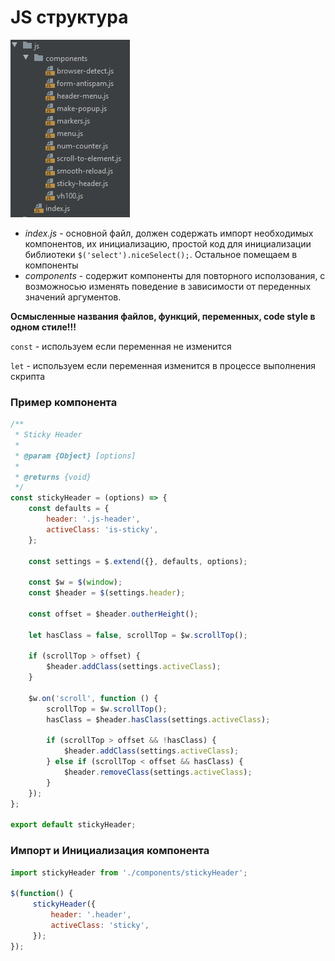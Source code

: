 # JS структура
![JS structure](img/js-structure.jpeg)

* *index.js* - основной файл, должен содержать импорт необходимых компонентов, их инициализацию, простой код для инициализации библиотеки `$('select').niceSelect();`. Остальное помещаем в компоненты
* *components* - содержит компоненты для повторного исползования, с возможносью изменять поведение в зависимости от переденных значений аргументов.

**Осмысленные названия файлов, функций, переменных, code style в одном стиле!!!**

`const` - используем если переменная не изменится

`let` - используем если переменная изменится в процессе выполнения скрипта

### Пример компонента
```js
/**
 * Sticky Header
 *
 * @param {Object} [options]
 *
 * @returns {void}
 */
const stickyHeader = (options) => {
    const defaults = {
        header: '.js-header',
        activeClass: 'is-sticky',
    };

    const settings = $.extend({}, defaults, options);

    const $w = $(window);
    const $header = $(settings.header);

    const offset = $header.outherHeight();     

    let hasClass = false, scrollTop = $w.scrollTop();

    if (scrollTop > offset) {
        $header.addClass(settings.activeClass);
    }

    $w.on('scroll', function () {
        scrollTop = $w.scrollTop();
        hasClass = $header.hasClass(settings.activeClass);

        if (scrollTop > offset && !hasClass) {
            $header.addClass(settings.activeClass);
        } else if (scrollTop < offset && hasClass) {
            $header.removeClass(settings.activeClass);
        }
    });
};

export default stickyHeader;
```

### Импорт и Инициализация компонента
```js
import stickyHeader from './components/stickyHeader';

$(function() {
     stickyHeader({
         header: '.header',
         activeClass: 'sticky',    
     });
});
```
